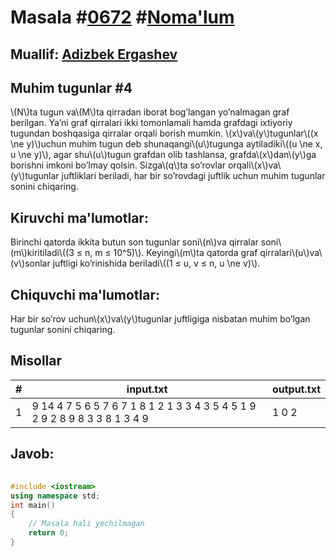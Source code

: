 
<h1>Masala #<a href="https://robocontest.uz/tasks/0672">0672</a> #<a href="https://robocontest.uz/tasks?category=1">Noma'lum</a></h1>
<h2> Muallif: <a href="https://robocontest.uz/profile/adizbek">Adizbek Ergashev</a></h2>
<h2>Muhim tugunlar #4</h2>
<p>\(N\)ta tugun va\(M\)ta qirradan iborat bog’langan yo’nalmagan graf berilgan. Ya’ni graf qirralari ikki tomonlamali hamda grafdagi ixtiyoriy tugundan boshqasiga qirralar orqali borish mumkin.
\(x\)va\(y\)tugunlar\((x \ne y)\)uchun muhim tugun deb shunaqangi\(u\)tugunga aytiladiki\((u \ne x, u \ne y)\), agar shu\(u\)tugun grafdan olib tashlansa, grafda\(x\)dan\(y\)ga borishni imkoni bo’lmay qolsin.
Sizga\(q\)ta so’rovlar orqali\(x\)va\(y\)tugunlar juftliklari beriladi, har bir so’rovdagi juftlik uchun muhim tugunlar sonini chiqaring.</p>
<h2>Kiruvchi ma'lumotlar:</h2>
<p>Birinchi qatorda ikkita butun son tugunlar soni\(n\)va qirralar soni\(m\)kiritiladi\((3 ≤ n, m ≤ 10^5)\). Keyingi\(m\)ta qatorda graf qirralari\(u\)va\(v\)sonlar juftligi ko’rinishida beriladi\((1 ≤ u, v ≤ n, u \ne v)\).</p>
<h2>Chiquvchi ma'lumotlar:</h2>
<p>Har bir so’rov uchun\(x\)va\(y\)tugunlar juftligiga nisbatan muhim bo’lgan tugunlar sonini chiqaring.</p>
<h2>Misollar</h2>
<table>
    <thead>
        <tr>
            <th>#</th>
            <th>input.txt</th>
            <th>output.txt</th>
        </tr>
    </thead>
    <tbody>
            <tr>
                <td>1</td>
                <td>9 14
4 7
5 6
5 7
6 7
1 8
1 2
1 3
3 4
3 5
4 5
1 9
2 9
2 8
9 8
3
3 8
1 3
4 9</td>
                <td>1
0
2</td>
            </tr>
    </tbody>
    </table>
    
<h2>Javob:</h2>

######
```cpp
#include <iostream>
using namespace std;
int main()
{
    // Masala hali yechilmagan
    return 0;
}
```
